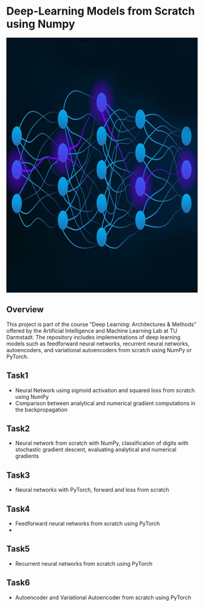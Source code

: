 # Deep-Learning Models from Scratch using Numpy

<p align="center">
  <img src="nn.jpg"  alt="frontend" width="960px" height="672px">
</p>

## Overview

This project is part of the course "Deep Learning: Architectures & Methods" offered by the Artificial Intelligence and Machine Learning Lab at TU Darmstadt. The repository includes implementations of deep learning models such as feedforward neural networks, recurrent neural networks, autoencoders, and variational autoencoders from scratch using NumPy or PyTorch.

## Task1

- Neural Network using sigmoid activation and squared loss from scratch using NumPy
- Comparison between analytical and numerical gradient computations in the backpropagation
  
## Task2

- Neural network from scratch with NumPy, classification of digits with stochastic gradient descent, evaluating analytical and numerical gradients
  
## Task3

- Neural networks with PyTorch, forward and loss from scratch
  
## Task4

- Feedforward neural networks from scratch using PyTorch
- 
## Task5

- Recurrent neural networks from scratch using PyTorch
  
## Task6

- Autoencoder and Variational Autoencoder from scratch using PyTorch
